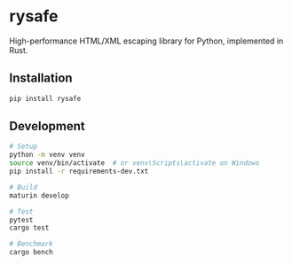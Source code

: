 # rysafe

High-performance HTML/XML escaping library for Python, implemented in Rust.

## Installation

```bash
pip install rysafe
```

## Development

```bash
# Setup
python -m venv venv
source venv/bin/activate  # or venv\Scripts\activate on Windows
pip install -r requirements-dev.txt

# Build
maturin develop

# Test
pytest
cargo test

# Benchmark
cargo bench
```